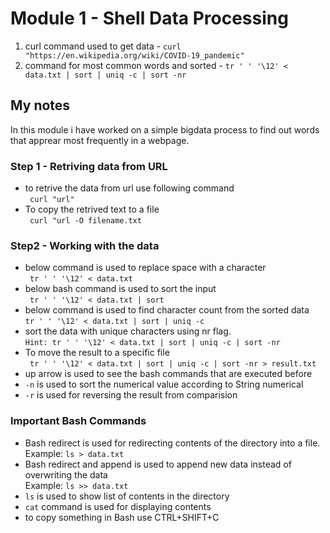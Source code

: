 # Module 1 - Shell Data Processing

1. curl command used to get data - ```curl "https://en.wikipedia.org/wiki/COVID-19_pandemic"```
2. command for most common words and sorted - ```tr ' ' '\12' < data.txt | sort | uniq -c | sort -nr```

## My notes

In this module i have worked on a simple bigdata process to find out words that apprear most frequently in a webpage.

### Step 1 - Retriving data from URL
- to retrive the data from url use following command  
``` curl "url"```
- To copy the retrived text to a file  
``` curl "url -O filename.txt```
### Step2 - Working with the data
- below command is used to replace space with a character  
``` tr ' ' '\12' < data.txt```
- below bash command is used to sort the input  
``` tr ' ' '\12' < data.txt | sort```
- below command is used to find character count from the sorted data  
``` tr ' ' '\12' < data.txt | sort | uniq -c ```
- sort the data with unique characters using nr flag.  
``` Hint: tr ' ' '\12' < data.txt | sort | uniq -c | sort -nr ```
- To move the result to a specific file  
``` tr ' ' '\12' < data.txt | sort | uniq -c | sort -nr > result.txt```
- up arrow is used to see the bash commands that are executed before
- ```-n``` is used to sort the numerical value according to String numerical 
- ```-r``` is used for reversing the result from comparision

### Important Bash Commands
- Bash redirect is used for redirecting contents of the directory into a file.  
Example: ```ls > data.txt```
- Bash redirect and append is used to append new data instead of overwriting the data  
Example: ```ls >> data.txt```
- ```ls``` is used to show list of contents in the directory
- ```cat``` command is used for displaying contents
- to copy something in Bash use CTRL+SHIFT+C

